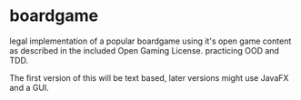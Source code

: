 # boardgame
legal implementation of a popular boardgame using it's open game content as described in the included Open Gaming License.
practicing OOD and TDD.

The first version of this will be text based, later versions might use JavaFX and a GUI.